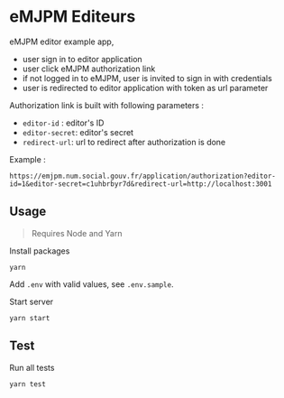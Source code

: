 # eMJPM Editeurs

eMJPM editor example app,

* user sign in to editor application
* user click eMJPM authorization link
* if not logged in to eMJPM, user is invited to sign in with credentials
* user is redirected to editor application with token as url parameter

Authorization link is built with following parameters :

* `editor-id` : editor's ID
* `editor-secret`: editor's secret
* `redirect-url`: url to redirect after authorization is done

Example  :

`https://emjpm.num.social.gouv.fr/application/authorization?editor-id=1&editor-secret=c1uhbrbyr7d&redirect-url=http://localhost:3001`

## Usage

> Requires Node and Yarn

Install packages

```
yarn
```

Add `.env` with valid values, see `.env.sample`.

Start server

```
yarn start
```

## Test

Run all tests
```
yarn test
```
